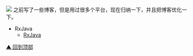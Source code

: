 ![](http://ww1.sinaimg.cn/large/005Xtdi2jw1f6307cu3krj30rs05kglz.jpg)
之前写了一些博客，但是用过很多个平台，现在归纳一下，并且把博客优化一下。


* RxJava
    * [RxJava](https://github.com/gepriniusce/AndroidNote/RxJava/RxJava.md)

[▲ 回到顶部](#top)
